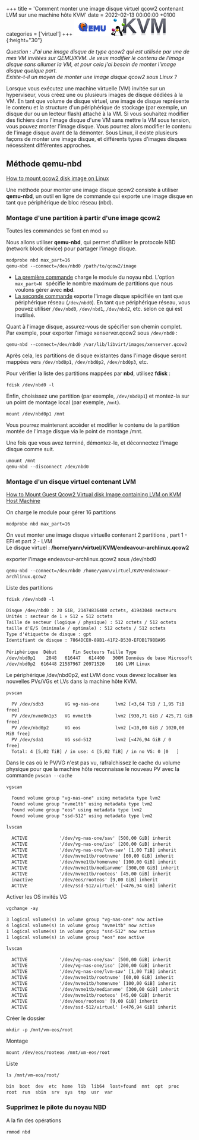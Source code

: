 +++
title = 'Comment monter une image disque virtuel qcow2 contenant LVM sur une machine hôte KVM'
date = 2022-02-13 00:00:00 +0100
categories = ['virtuel']
+++
![Qemu](qemu_logo_icon_170817.png) ![KVM](kvm-logo.png){:height="30"}  

*Question : J'ai une image disque de type qcow2 qui est utilisée par une de mes VM invitées sur QEMU/KVM. Je veux modifier le contenu de l'image disque sans allumer la VM, et pour cela j'ai besoin de monter l'image disque quelque part.  
Existe-t-il un moyen de monter une image disque qcow2 sous Linux ?* 

Lorsque vous exécutez une machine virtuelle (VM) invitée sur un hyperviseur, vous créez une ou plusieurs images de disque dédiées à la VM. En tant que volume de disque virtuel, une image de disque représente le contenu et la structure d'un périphérique de stockage (par exemple, un disque dur ou un lecteur flash) attaché à la VM. Si vous souhaitez modifier des fichiers dans l'image disque d'une VM sans mettre la VM sous tension, vous pouvez monter l'image disque. Vous pourrez alors modifier le contenu de l'image disque avant de la démonter.
Sous Linux, il existe plusieurs façons de monter une image disque, et différents types d'images disques nécessitent différentes approches.


## Méthode qemu-nbd

[How to mount qcow2 disk image on Linux](https://www.xmodulo.com/mount-qcow2-disk-image-linux.html)

Une méthode pour monter une image disque qcow2 consiste à utiliser **qemu-nbd**, un outil en ligne de commande qui exporte une image disque en tant que périphérique de bloc réseau (nbd).  
    
### Montage d'une partition à partir d'une image qcow2

Toutes les commandes se font en mod `su`

Nous allons utiliser **qemu-nbd**, qui permet d'utiliser le protocole NBD (network block device) pour partager l'image disque.

    modprobe nbd max_part=16
    qemu-nbd --connect=/dev/nbd0 /path/to/qcow2/image

* <u>La première commande</u> charge le module du noyau nbd. L'option `max_part=N ` spécifie le nombre maximum de partitions que nous voulons gérer avec **nbd**. 
* <u>La seconde commande</u> exporte l'image disque spécifiée en tant que périphérique réseau (`/dev/nbd0`). En tant que périphérique réseau, vous pouvez utiliser `/dev/nbd0`, `/dev/nbd1`, `/dev/nbd2`, etc. selon ce qui est inutilisé.   

Quant à l'image disque, assurez-vous de spécifier son chemin complet.  
Par exemple, pour exporter l'image xenserver.qcow2 sous `/dev/nbd0` :

    qemu-nbd --connect=/dev/nbd0 /var/lib/libvirt/images/xenserver.qcow2

Après cela, les partitions de disque existantes dans l'image disque seront mappées vers `/dev/nbd0p1`, `/dev/nbd0p2`, `/dev/nbd0p3`, etc.

Pour vérifier la liste des partitions mappées par **nbd**, utilisez **fdisk** :

    fdisk /dev/nbd0 -l

Enfin, choisissez une partition (par exemple, `/dev/nbd0p1`) et montez-la sur un point de montage local (par exemple, `/mnt`).

    mount /dev/nbd0p1 /mnt

Vous pourrez maintenant accéder et modifier le contenu de la partition montée de l'image disque via le point de montage /mnt.

Une fois que vous avez terminé, démontez-le, et déconnectez l'image disque comme suit.

    umount /mnt
    qemu-nbd --disconnect /dev/nbd0

### Montage d'un disque virtuel contenant LVM

[How to Mount Guest Qcow2 Virtual disk Image containing LVM on KVM Host Machine](https://www.thegeekdiary.com/how-to-mount-guest-qcow2-virtual-disk-image-containing-lvm-on-kvm-host-machine/)

On charge le module pour gérer 16 partitions

    modprobe nbd max_part=16

On veut monter une image disque virtuelle contenant 2 partitions , part 1 - EFI et part 2 - LVM  
Le disque virtuel : **/home/yann/virtuel/KVM/endeavour-archlinux.qcow2**

exporter l'image endeavour-archlinux.qcow2 sous /dev/nbd0

    qemu-nbd --connect=/dev/nbd0 /home/yann/virtuel/KVM/endeavour-archlinux.qcow2

Liste des partitions 

    fdisk /dev/nbd0 -l

```
Disque /dev/nbd0 : 20 GiB, 21474836480 octets, 41943040 secteurs
Unités : secteur de 1 × 512 = 512 octets
Taille de secteur (logique / physique) : 512 octets / 512 octets
taille d'E/S (minimale / optimale) : 512 octets / 512 octets
Type d'étiquette de disque : gpt
Identifiant de disque : 7864DCE0-89B1-41F2-B530-EFDB179BBA95

Périphérique  Début      Fin Secteurs Taille Type
/dev/nbd0p1    2048   616447   614400   300M Données de base Microsoft
/dev/nbd0p2  616448 21587967 20971520    10G LVM Linux
```

Le périphérique /dev/nbd0p2, est LVM donc vous devrez localiser les nouvelles PVs/VGs et LVs dans la machine hôte KVM.

    pvscan

```
  PV /dev/sdb3        VG vg-nas-one      lvm2 [<3,64 TiB / 1,95 TiB free]
  PV /dev/nvme0n1p3   VG nvme1tb         lvm2 [930,71 GiB / 425,71 GiB free]
  PV /dev/nbd0p2      VG eos             lvm2 [<10,00 GiB / 1020,00 MiB free]
  PV /dev/sda1        VG ssd-512         lvm2 [<476,94 GiB / 0    free]
  Total: 4 [5,02 TiB] / in use: 4 [5,02 TiB] / in no VG: 0 [0   ]
```

Dans le cas où le PV/VG n'est pas vu, rafraîchissez le cache du volume physique pour que la machine hôte reconnaisse le nouveau PV avec la commande `pvscan --cache`

    vgscan

```
  Found volume group "vg-nas-one" using metadata type lvm2
  Found volume group "nvme1tb" using metadata type lvm2
  Found volume group "eos" using metadata type lvm2
  Found volume group "ssd-512" using metadata type lvm2
```

    lvscan

```
  ACTIVE            '/dev/vg-nas-one/sav' [500,00 GiB] inherit
  ACTIVE            '/dev/vg-nas-one/iso' [200,00 GiB] inherit
  ACTIVE            '/dev/vg-nas-one/lvm-sav' [1,00 TiB] inherit
  ACTIVE            '/dev/nvme1tb/rootnvme' [60,00 GiB] inherit
  ACTIVE            '/dev/nvme1tb/homenvme' [100,00 GiB] inherit
  ACTIVE            '/dev/nvme1tb/medianvme' [300,00 GiB] inherit
  ACTIVE            '/dev/nvme1tb/rooteos' [45,00 GiB] inherit
  inactive          '/dev/eos/rooteos' [9,00 GiB] inherit
  ACTIVE            '/dev/ssd-512/virtuel' [<476,94 GiB] inherit
```

Activer les OS invités VG

    vgchange -ay

```
3 logical volume(s) in volume group "vg-nas-one" now active
4 logical volume(s) in volume group "nvme1tb" now active
1 logical volume(s) in volume group "ssd-512" now active
1 logical volume(s) in volume group "eos" now active
```

    lvscan

```
  ACTIVE            '/dev/vg-nas-one/sav' [500,00 GiB] inherit
  ACTIVE            '/dev/vg-nas-one/iso' [200,00 GiB] inherit
  ACTIVE            '/dev/vg-nas-one/lvm-sav' [1,00 TiB] inherit
  ACTIVE            '/dev/nvme1tb/rootnvme' [60,00 GiB] inherit
  ACTIVE            '/dev/nvme1tb/homenvme' [100,00 GiB] inherit
  ACTIVE            '/dev/nvme1tb/medianvme' [300,00 GiB] inherit
  ACTIVE            '/dev/nvme1tb/rooteos' [45,00 GiB] inherit
  ACTIVE            '/dev/eos/rooteos' [9,00 GiB] inherit
  ACTIVE            '/dev/ssd-512/virtuel' [<476,94 GiB] inherit
```

Créer le dossier

    mkdir -p /mnt/vm-eos/root

Montage

    mount /dev/eos/rooteos /mnt/vm-eos/root

Liste

    ls /mnt/vm-eos/root/

```
bin  boot  dev	etc  home  lib	lib64  lost+found  mnt	opt  proc  root  run  sbin  srv  sys  tmp  usr	var
```

### Supprimez le pilote du noyau NBD

A la fin des opérations

    rmmod nbd



